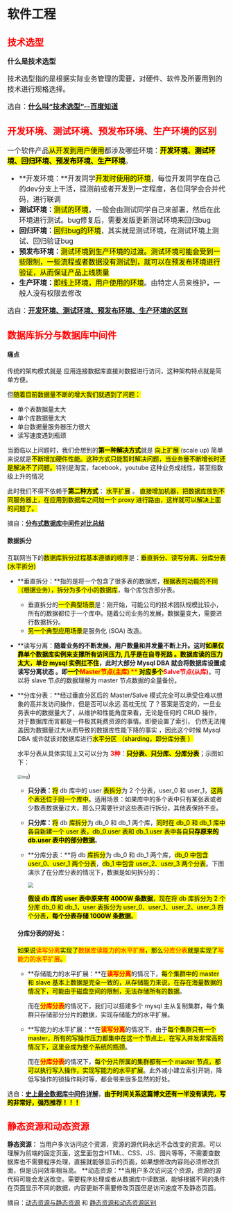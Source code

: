 # 软件工程



## <font color=FF0000>**技术选型**</font>

<font size=3>**什么是技术选型**

技术选型指的是根据实际业务管理的需要，对硬件、软件及所要用到的技术进行规格选择。

选自：[**什么叫“技术选型”--百度知道**](https://zhidao.baidu.com/question/89975098.html)</font>

## <font color=FF0000>开发环境、测试环境、预发布环境、生产环境的区别</font>

<font size=3>一个软件产品<mark>从开发到用户使用</mark>都涉及哪些环境：<mark>**开发环境、测试环境、回归环境、预发布环境、生产环境**</mark>。

- **开发环境：**开发同学<mark>开发时使用的环境</mark>，每位开发同学在自己的dev分支上干活，提测前或者开发到一定程度，各位同学会合并代码，进行联调
- **测试环境：**<mark>测试的环境</mark>，一般会由测试同学自己来部署，然后在此环境进行测试。bug修复后，需要发版更新测试环境来回归bug
- **回归环境：**<mark>回归bug的环境</mark>，其实就是测试环境，在测试环境上测试、回归验证bug
- **预发布环境：**<mark>测试环境到生产环境的过渡。测试环境可能会受到一些限制，一些流程或者数据没有测试到，就可以在预发布环境进行验证，从而保证产品上线质量</mark>
- **生产环境：**<mark>即线上环境，用户使用的环境</mark>。由特定人员来维护，一般人没有权限去修改

选自：[**开发环境、测试环境、预发布环境、生产环境的区别**](https://www.jianshu.com/p/ba20b064fd25)

</font>

## <font color=FF0000>**数据库拆分与数据库中间件**</font>

####  痛点

传统的架构模式就是 应用连接数据库直接对数据进行访问，这种架构特点就是简单方便。

但<mark>随着目前数据量不断的增大我们就遇到了问题：</mark>

- 单个表数据量太大
- 单个库数据量太大
- 单台数据量服务器压力很大
- 读写速度遇到瓶颈

当面临以上问题时，我们会想到的<mark>**第一种解决方式**</mark>就是 <mark>向上扩展 </mark>(scale up) 简单来说就是<mark>不断增加硬件性能。这种方式只能暂时解决问题，当业务量不断增长时还是解决不了问题。</mark>特别是淘宝，facebook，youtube 这种业务成线性，甚至指数级上升的情况

此时我们不得不依赖于<mark>**第二种方式**</mark>： <mark>水平扩展</mark> 。 <mark>直接增加机器，把数据库放到不同服务器上，在应用到数据库之间加一个 proxy 进行路由，这样就可以解决上面的问题了。</mark>

摘自：[**分布式数据库中间件对比总结**](https://blog.csdn.net/w892824196/article/details/82660415)

#### 数据拆分

互联网当下的<mark>数据库拆分过程基本遵循的顺序</mark>是：<mark>垂直拆分、读写分离、分库分表 (水平拆分)</mark>

- **垂直拆分：**指的是将一个包含了很多表的数据库，<mark>根据表的功能的不同（根据业务），拆分为多个小的数据库</mark>，每个库包含部分表。

  - 垂直拆分的<mark>一个典型场景</mark>是：刚开始，可能公司的技术团队规模比较小，所有的数据都位于一个库中。随着公司业务的发展，数据量变大，需要进行数据拆分。
  - <mark>另一个典型应用场景</mark>是服务化 (SOA) 改造。

- **读写分离：**随着业务的不断发展，用户数量和并发量不断上升。这时<mark>如果仅靠单个数据库实例来支撑所有访问压力, 几乎是在自寻死路 。数据库读的压力太大，单台 mysql 实例扛不住</mark>，此时大部分 Mysql DBA 就会将数据库设置成 读写分离状态 。即<mark>**一个**<font color=FF0000>**Master节点(主库) ** </font>对应**多个**<font color=FF0000>**Salve节点(从库)**</font></mark>。可以将 slave 节点的数据理解为 master 节点数据的全量备份。

- **分库分表：**经过垂直分区后的 Master/Salve 模式完全可以承受住难以想象的高并发访问操作，但是否可以永远 高枕无忧 了？答案是否定的，一旦业务表中的数据量大了，从维护和性能角度来看，无论是任何的 CRUD 操作，对于数据库而言都是一件极其耗费资源的事情。即便设置了索引， 仍然无法掩盖因为数据量过大从而导致的数据库性能下降的事实 ，因此这个时候 Mysql DBA 或许就该对数据库进行<mark>水平分区 （sharding，即分库分表 ）</mark>

  水平分表从具体实现上又可以分为 <font color=FF0000>**3种**</font>：<mark>**只分表、只分库、分库分表**</mark>；示图如下：

  <img src="http://5b0988e595225.cdn.sohucs.com/images/20190827/06315d8ef17b48b3b7717c2e1dfd7049.jpeg" alt="img" style="zoom:60%;" />)

  - **只分表：**<mark>将</mark> db 库中的 user <mark>表拆分</mark>为 2 个分表，user_0 和 user_1，<mark>这两个表还位于同一个库中</mark>。适用场景：如果库中的多个表中只有某张表或者少数表数据量过大，那么只需要针对这些表进行拆分，其他表保持不变。

  - **只分库：**<mark>将</mark> db <mark>库拆分</mark>为 db_0 和 db_1 两个库，<mark>同时在 db_0 和 db_1 库中各自新建一个 user 表，db_0.user 表和 db_1.user 表中各自**只存原来的 db.user 表中的部分数据**</mark>。

  - **分库分表：**将 db <mark>库拆分</mark>为 db_0 和 db_1 两个库，<mark>db_0 中包含 user_0、user_1 两个分表</mark>，<mark>db_1 中包含 user_2、user_3 两个分表</mark>。下图演示了在分库分表的情况下，数据是如何拆分的：

    <img src="http://5b0988e595225.cdn.sohucs.com/images/20190827/b6279aa921644d33ace6cc1d3d691a1d.png" style="zoom:80%;" />

    <mark>**假设 db 库的 user 表中原来有 4000W 条数据**，现在将 db 库拆分为 2 个分库 db_0 和 db_1，user 表拆分为 user_0、user_1、user_2、user_3 四个分表，**每个分表存储 1000W 条数据**。</mark>

  #### **分库分表的好处**：

  <mark>如果说<font color=FF0000>读写分离</font>实现了<font color=FF0000>数据库读能力的水平扩展</font>，那么<font color=FF0000>分库分表</font>就是实现了<font color=FF0000>写能力的水平扩展</font>。</mark>

  - **存储能力的水平扩展：**在<mark style=color:red>**读写分离**</mark>的情况下，<mark>每个集群中的 master 和 slave 基本上数据是完全一致的，从存储能力来说，在存在海量数据的情况下，可能由于磁盘空间的限制，无法存储所有的数据</mark>。

    而在<mark style=color:red>**分库分表**</mark>的情况下，我们可以搭建多个 mysql 主从复制集群，每个集群只存储部分分片的数据，实现存储能力的水平扩展。

  - **写能力的水平扩展：**在<mark style=color:red>**读写分离**</mark>的情况下，由于<mark>每个集群只有一个 master，所有的写操作压力都集中在这一个节点上，在写入并发非常高的情况下，这里会成为整个系统的瓶颈</mark>。

    而在<mark style=color:red>**分库分表**</mark>的情况下，<mark>每个分片所属的集群都有一个 master 节点，都可以执行写入操作，实现写能力的水平扩展</mark>。此外减小建立索引开销，降低写操作的锁操作耗时等，都会带来很多显然的好处。

选自：[**史上最全数据库中间件详解**](https://www.sohu.com/a/336811296_505827)，<mark>**由于时间关系这篇博文还有一半没有读完，写的非常好，强烈推荐！！！**</mark>



## <font color=FF0000>静态资源和动态资源</font>

**静态资源：** 当用户多次访问这个资源，资源的源代码永远不会改变的资源。可以理解为前端的固定页面，这里面包含HTML、CSS、JS、图片等等，不需要查数据库也不需要程序处理，直接就能够显示的页面，如果想修改内容则必须修改页面，但是访问效率相当高。
**动态资源：**当用户多次访问这个资源，资源的源代码可能会发送改变。需要程序处理或者从数据库中读数据，能够根据不同的条件在页面显示不同的数据，内容更新不需要修改页面但是访问速度不及静态页面。

摘自：[动态资源与静态资源](https://www.cnblogs.com/toov5/p/9919979.html) 和 [静态资源和动态资源区别](https://blog.csdn.net/qwertyuiopasdfgg/article/details/89647201)